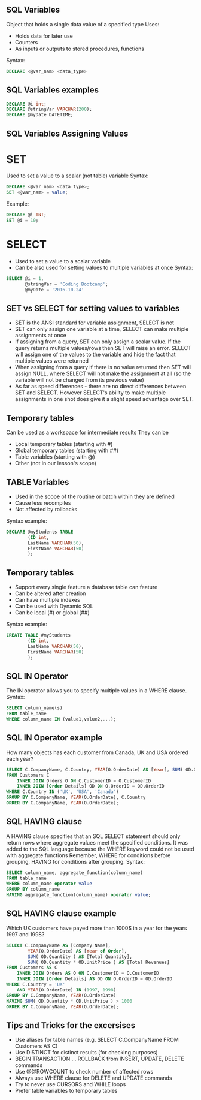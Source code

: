 ## SQL Variables
Object that holds a single data value of a specified type
Uses:
* Holds data for later use
* Counters
* As inputs or outputs to stored procedures, functions

Syntax:
```sql
DECLARE <@var_nam> <data_type>
```


## SQL Variables examples
```sql
DECLARE @i int;
DECLARE @stringVar VARCHAR(200);
DECLARE @myDate DATETIME;
```


## SQL Variables Assigning Values
# SET
Used to set a value to a scalar (not table) variable 
Syntax:
```sql
DECLARE <@var_nam> <data_type>;
SET <@var_nam> = value;
```
Example:
```sql
DECLARE @i INT;
SET @i = 10;
```
# SELECT 
* Used to set a value to a scalar variable
* Can be also used for setting values to multiple variables at once
Syntax:
```sql
SELECT @i = 1, 
       @stringVar = 'Coding Bootcamp';
       @myDate = '2016-10-24'
```


## SET vs SELECT for setting values to variables
* SET is the ANSI standard for variable assignment, SELECT is not
* SET can only assign one variable at a time, SELECT can make multiple assignments at once
* If assigning from a query, SET can only assign a scalar value. If the query returns multiple values/rows then SET will raise an error. 
    SELECT will assign one of the values to the variable and hide the fact that multiple values were returned 
* When assigning from a query if there is no value returned then SET will assign NULL, where SELECT will not make the assignment at all (so the variable will not be changed from its previous value)
* As far as speed differences - there are no direct differences between SET and SELECT. However SELECT's ability to make multiple assignments in one shot does give it a slight speed advantage over SET.



## Temporary tables
Can be used as a workspace for intermediate results
They can be
* Local temporary tables (starting with #)
* Global temporary tables (starting with ##)
* Table variables (starting with @)
* Other (not in our lesson's scope)



## TABLE Variables
* Used in the scope of the routine or batch within they are defined
* Cause less recompiles
* Not affected by rollbacks

Syntax example:
```sql
DECLARE @myStudents TABLE
		(ID int, 
		LastName VARCHAR(50), 
		FirstName VARCHAR(50)
		);
```


## Temporary tables
* Support every single feature a database table can feature
* Can be altered after creation
* Can have multiple indexes
* Can be used with Dynamic SQL
* Can be local (#) or global (##)

Syntax example:
```sql
CREATE TABLE #myStudents 
		(ID int, 
		LastName VARCHAR(50), 
		FirstName VARCHAR(50)
		);
```


## SQL IN Operator
The IN operator allows you to specify multiple values in a WHERE clause.
Syntax:
```sql
SELECT column_name(s)
FROM table_name
WHERE column_name IN (value1,value2,...);
```

## SQL IN Operator example
How many objects has each customer from Canada, UK and USA ordered each year?
```sql
SELECT C.CompanyName, C.Country, YEAR(O.OrderDate) AS [Year], SUM( OD.Quantity ) [Total Quantity]
FROM Customers C
	INNER JOIN Orders O ON C.CustomerID = O.CustomerID
	INNER JOIN [Order Details] OD ON O.OrderID = OD.OrderID
WHERE C.Country IN ('UK', 'USA', 'Canada')
GROUP BY C.CompanyName, YEAR(O.OrderDate), C.Country
ORDER BY C.CompanyName, YEAR(O.OrderDate);
```


## SQL HAVING clause
A HAVING clause specifies that an SQL SELECT statement should only return rows where aggregate values meet the specified conditions. 
It was added to the SQL language because the WHERE keyword could not be used with aggregate functions
Remember, WHERE for conditions before grouping, HAVING for conditions after grouping.
Syntax:
```sql
SELECT column_name, aggregate_function(column_name)
FROM table_name
WHERE column_name operator value
GROUP BY column_name
HAVING aggregate_function(column_name) operator value; 
```


## SQL HAVING clause example
Which UK customers have payed more than 1000$ in a year for the years 1997 and 1998?
```sql
SELECT C.CompanyName AS [Company Name], 
		YEAR(O.OrderDate) AS [Year of Order], 
		SUM( OD.Quantity ) AS [Total Quantity], 
		SUM( OD.Quantity * OD.UnitPrice ) AS [Total Revenues]
FROM Customers AS C
	INNER JOIN Orders AS O ON C.CustomerID = O.CustomerID
	INNER JOIN [Order Details] AS OD ON O.OrderID = OD.OrderID
WHERE C.Country = 'UK'
    AND YEAR(O.OrderDate) IN (1997, 1998)
GROUP BY C.CompanyName, YEAR(O.OrderDate)
HAVING SUM( OD.Quantity * OD.UnitPrice ) > 1000
ORDER BY C.CompanyName, YEAR(O.OrderDate);
```



## Tips and Tricks for the excersises
* Use aliases for table names (e.g. SELECT C.CompanyName FROM Customers AS C)
* Use DISTINCT for distinct results (for checking purposes)
* BEGIN TRANSACTION ... ROLLBACK from INSERT, UPDATE, DELETE commands
* Use @@ROWCOUNT to check number of affected rows 
* Always use WHERE clause for DELETE and UPDATE commands
* Try to never use CURSORS and WHILE loops 
* Prefer table variables to temporary tables 
